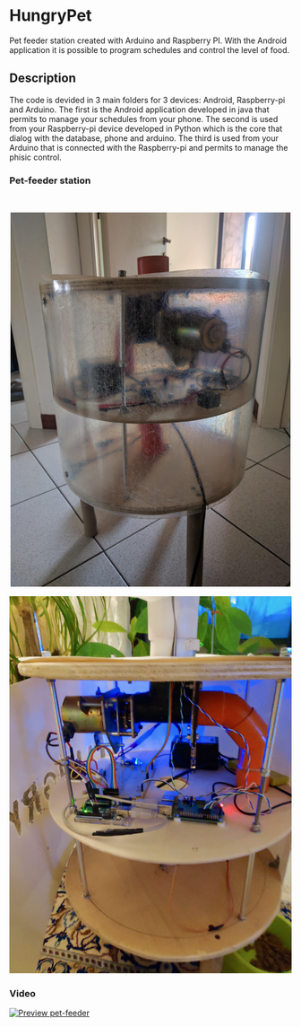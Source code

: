 # HungryPet

Pet feeder station created with Arduino and Raspberry PI. With the Android application it is possible to program schedules and control the level of food.

## Description
 
The code is devided in 3 main folders for 3 devices: Android, Raspberry-pi and Arduino.
The first is the Android application developed in java that permits to manage your schedules from your phone. 
The second is used from your Raspberry-pi device developed in Python which is the core that dialog with the database, phone and arduino.
The third is used from your Arduino that is connected with the Raspberry-pi and permits to manage the phisic control.

### Pet-feeder station  
</br>
<p align="center">
<img src="./media/structure.jpeg" width="500">
</p>

<p align="center">
<img src="./media/structure-final.jpeg" width="700">
</p>

### Video  
[![Preview pet-feeder](.media/prw-in-action.png)](https://photos.google.com/share/AF1QipPlpBHl9jkvHRqFEGFoO9xck5l0jhM2sURE0ccdQ3BN5OQIQSRqMLIvjoyWSoRZtA/photo/AF1QipP_I0YCFWh2Vcik5bPO0V3__duLRFceeswmvify?key=QXpsRzZmX2RROS1Db1RQUFlJRDNFSmU4RHNvZ2xn)

